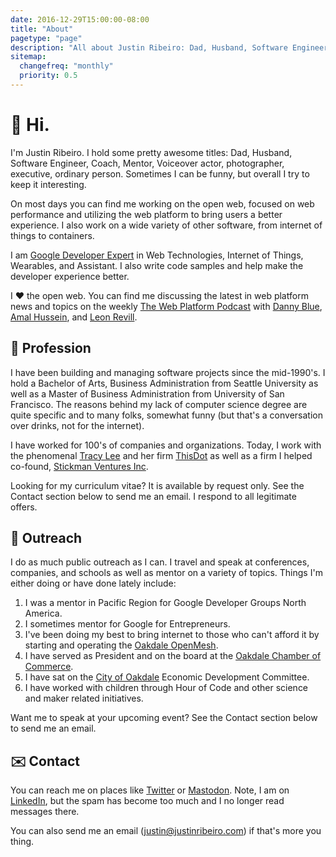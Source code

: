 ```yaml
---
date: 2016-12-29T15:00:00-08:00
title: "About"
pagetype: "page"
description: "All about Justin Ribeiro: Dad, Husband, Software Engineer, Coach, Mentor, Voiceover actor, photographer, executive. Ordinary."
sitemap:
  changefreq: "monthly"
  priority: 0.5
---
```


# 🎉 Hi.

I'm Justin Ribeiro. I hold some pretty awesome titles: Dad, Husband, Software Engineer, Coach, Mentor, Voiceover actor, photographer, executive, ordinary person. Sometimes I can be funny, but overall I try to keep it interesting.

On most days you can find me working on the open web, focused on web performance and utilizing the web platform to bring users a better experience. I also work on a wide variety of other software, from internet of things to containers.

I am [Google Developer Expert](https://developers.google.com/experts/people/justin-ribeiro) in Web Technologies, Internet of Things, Wearables, and Assistant.  I also write code samples and help make the developer experience better.

I ❤️ the open web. You can find me discussing the latest in web platform news and topics on the weekly [The Web Platform Podcast](https://thewebplatformpodcast.com/) with [Danny Blue](https://www.twitter.com/dee_bloo), [Amal Hussein](https://twitter.com/nomadtechie), and [Leon Revill](https://twitter.com/revillweb).

## 👷 Profession

I have been building and managing software projects since the mid-1990's. I hold a Bachelor of Arts, Business Administration from Seattle University as well as a Master of Business Administration from University of San Francisco. The reasons behind my lack of computer science degree are quite specific and to many folks, somewhat funny (but that's a conversation over drinks, not for the internet).

I have worked for 100's of companies and organizations. Today, I work with the phenomenal [Tracy Lee](https://mobile.twitter.com/ladyleet) and her firm [ThisDot](https://www.thisdot.co) as well as a firm I helped co-found, [Stickman Ventures Inc](https://www.stickmanventures.com).

Looking for my curriculum vitae? It is available by request only. See the Contact section below to send me an email. I respond to all legitimate offers.

## 💁 Outreach

I do as much public outreach as I can. I travel and speak at conferences, companies, and schools as well as mentor on a variety of topics. Things I'm either doing or have done lately include:

1. I was a mentor in Pacific Region for Google Developer Groups North America.
2. I sometimes mentor for Google for Entrepreneurs.
3. I've been doing my best to bring internet to those who can't afford it by starting and operating the [Oakdale OpenMesh](https://www.oakdaleopenmesh.org).
4. I have served as President and on the board at the [Oakdale Chamber of Commerce](https://www.oakdalechamber.com).
5. I have sat on the [City of Oakdale](http://www.oakdalegov.com/) Economic Development Committee.
6. I have worked with children through Hour of Code and other science and maker related initiatives.

Want me to speak at your upcoming event? See the Contact section below to send me an email.

## ✉️ Contact

You can reach me on places like <a rel="me" href="https://twitter.com/justinribeiro">Twitter</a> or <a rel="me" href="https://mastodon.social/@justinribeiro">Mastodon</a>. Note, I am on  <a rel="me" href="https://www.linkedin.com/in/justinribeiro">LinkedIn</a>, but the spam has become too much and I no longer read messages there.

You can also send me an email ([justin@justinribeiro.com](mailto:justin@justinribeiro.com&subject=[Contact%20Justin]%20Your%20Subject%20Here&body=Dear%20Mr.%20Justin,)) if that's more you thing.
